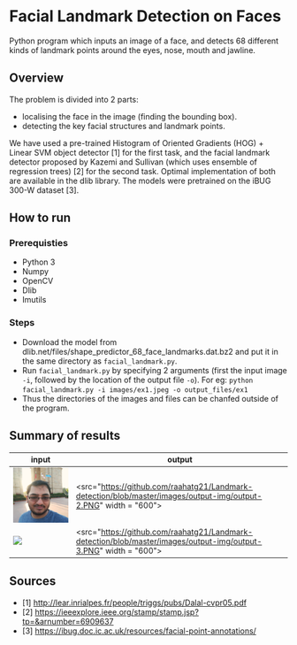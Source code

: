 # Facial Landmark Detection on Faces
Python program which inputs an image of a face, and detects 68 different kinds of landmark points around the eyes, nose, mouth and jawline.

## Overview
The problem is divided into 2 parts:

- localising the face in the image (finding the bounding box).
- detecting the key facial structures and landmark points.

We have used a pre-trained Histogram of Oriented Gradients (HOG) + Linear SVM object detector [1] for the first task, and the facial landmark detector proposed by Kazemi and Sullivan (which uses ensemble of regression trees) [2] for the second task. Optimal implementation of both are available in the dlib library. The models were pretrained on the iBUG 300-W dataset [3].


## How to run

### Prerequisties
- Python 3
- Numpy
- OpenCV
- Dlib
- Imutils

### Steps
- Download the model from dlib.net/files/shape_predictor_68_face_landmarks.dat.bz2 and put it in the same directory as `facial_landmark.py`.
- Run `facial_landmark.py` by specifying 2 arguments (first the input image `-i`, followed by the location of the output file `-o`). For eg: `python facial_landmark.py -i images/ex1.jpeg -o output_files/ex1`
 - Thus the directories of the images and files can be chanfed outside of the program.
 
 
 ## Summary of results
input | output
----- | ------
<img src="https://github.com/raahatg21/Landmark-detection/blob/master/images/ex2.jpeg" width="600"> | <src="https://github.com/raahatg21/Landmark-detection/blob/master/images/output-img/output-2.PNG" width = "600">
<img src="https://github.com/raahatg21/Landmark-detection/blob/master/images/ex3.jpeg" width="600"> | <src="https://github.com/raahatg21/Landmark-detection/blob/master/images/output-img/output-3.PNG" width = "600">
 
 
 ## Sources
 - [1] http://lear.inrialpes.fr/people/triggs/pubs/Dalal-cvpr05.pdf
 - [2] https://ieeexplore.ieee.org/stamp/stamp.jsp?tp=&arnumber=6909637
 - [3] https://ibug.doc.ic.ac.uk/resources/facial-point-annotations/
